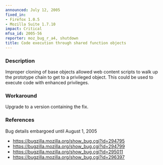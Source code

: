 ```yaml
---
announced: July 12, 2005
fixed_in:
- Firefox 1.0.5
- Mozilla Suite 1.7.10
impact: Critical
mfsa_id: 2005-56
reporter: moz_bug_r_a4, shutdown
title: Code execution through shared function objects
---
```


<h3>Description</h3>

<p>Improper cloning of base objects allowed web content scripts to
walk up the prototype chain to get to a privileged object.
This could be used to execute code with enhanced privileges.</p>

<h3>Workaround</h3>

<p>Upgrade to a version containing the fix.</p>

<h3>References</h3>

<p>Bug details embargoed until August 1, 2005</p>

<ul>
<li><a href="https://bugzilla.mozilla.org/show_bug.cgi?id=294795">
https://bugzilla.mozilla.org/show_bug.cgi?id=294795</a></li>

<li><a href="https://bugzilla.mozilla.org/show_bug.cgi?id=294799">
https://bugzilla.mozilla.org/show_bug.cgi?id=294799</a></li>

<li><a href="https://bugzilla.mozilla.org/show_bug.cgi?id=295011">
https://bugzilla.mozilla.org/show_bug.cgi?id=295011</a></li>

<li><a href="https://bugzilla.mozilla.org/show_bug.cgi?id=296397">
https://bugzilla.mozilla.org/show_bug.cgi?id=296397</a></li>
</ul>



